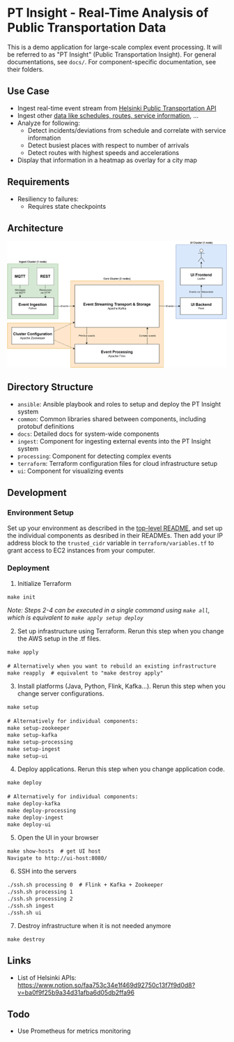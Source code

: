 # PT Insight - Real-Time Analysis of Public Transportation Data

This is a demo application for large-scale complex event processing. It will be referred to as "PT Insight" (Public Transportation Insight).
For general documentations, see `docs/`. For component-specific documentation, see their folders.


## Use Case
* Ingest real-time event stream from [Helsinki Public Transportation API](https://digitransit.fi/en/developers/apis/4-realtime-api/)
* Ingest other [data like schedules, routes, service information](https://digitransit.fi/en/developers/apis/1-routing-api/), ...
* Analyze for following:
    * Detect incidents/deviations from schedule and correlate with service information
    * Detect busiest places with respect to number of arrivals
    * Detect routes with highest speeds and accelerations
* Display that information in a heatmap as overlay for a city map


## Requirements
* Resiliency to failures:
    * Requires state checkpoints


## Architecture

![Architecture](docs/images/architecture.png)


## Directory Structure
* `ansible`: Ansible playbook and roles to setup and deploy the PT Insight system
* `common`: Common libraries shared between components, including protobuf definitions
* `docs`: Detailed docs for system-wide components
* `ingest`: Component for ingesting external events into the PT Insight system
* `processing`: Component for detecting complex events
* `terraform`: Terraform configuration files for cloud infrastructure setup
* `ui`: Component for visualizing events


## Development

### Environment Setup
Set up your environment as described in the [top-level README](../README.md), and set up the individual components as desribed in their READMEs.
Then add your IP address block to the `trusted_cidr` variable in `terraform/variables.tf` to grant access to EC2 instances from your computer.

### Deployment

1. Initialize Terraform
```
make init
```

_Note: Steps 2-4 can be executed in a single command using `make all`, which is equivalent to `make apply setup deploy`_

2. Set up infrastructure using Terraform. Rerun this step when you change the AWS setup in the .tf files.
```
make apply

# Alternatively when you want to rebuild an existing infrastructure
make reapply  # equivalent to "make destroy apply"
```

3. Install platforms (Java, Python, Flink, Kafka...). Rerun this step when you change server configurations.
```
make setup

# Alternatively for individual components:
make setup-zookeeper
make setup-kafka
make setup-processing
make setup-ingest
make setup-ui
```

4. Deploy applications. Rerun this step when you change application code.
```
make deploy

# Alternatively for individual components:
make deploy-kafka
make deploy-processing
make deploy-ingest
make deploy-ui
```

5. Open the UI in your browser
```
make show-hosts  # get UI host
Navigate to http://ui-host:8080/
```

6. SSH into the servers
```
./ssh.sh processing 0  # Flink + Kafka + Zookeeper
./ssh.sh processing 1
./ssh.sh processing 2
./ssh.sh ingest
./ssh.sh ui
```

7. Destroy infrastructure when it is not needed anymore
```
make destroy
```

## Links
* List of Helsinki APIs: https://www.notion.so/faa753c34e1f469d92750c13f7f9d0d8?v=ba0f9f25b9a34d31afba6d05db2ffa96

## Todo
* Use Prometheus for metrics monitoring

